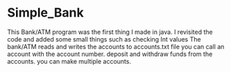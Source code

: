 # Simple_Bank
This Bank/ATM program was the first thing I made in java. I revisited the code and added some small things such as checking Int values
The bank/ATM reads and writes the accounts to accounts.txt file 
you can call an account with the account number.
deposit and withdraw funds from the accounts.
you can make multiple accounts.

